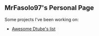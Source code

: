 ## MrFasolo97's Personal Page

Some projects I've been working on:
- [Awesome Dtube's list](https://mrfasolo97.github.io/awesome-dtubeness/)
